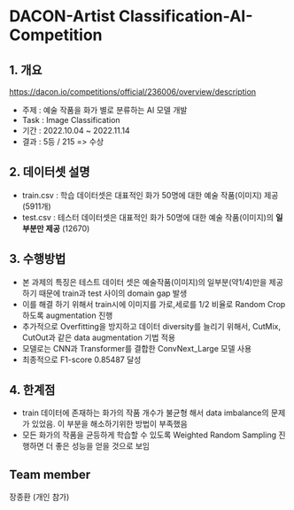 # DACON-Artist Classification-AI-Competition
## 1. 개요
https://dacon.io/competitions/official/236006/overview/description
  - 주제 : 예술 작품을 화가 별로 분류하는 AI 모델 개발
  - Task : Image Classification
  - 기간 : 2022.10.04 ~ 2022.11.14
  - 결과 : 5등 / 215 => 수상
<!--  Other options to write Readme
  - [Deployment](#deployment)
  - [Used or Referenced Projects](Used-or-Referenced-Projects)
-->
## 2. 데이터셋 설명
<!--Wirte one paragraph of project description -->  
- train.csv : 학습 데이터셋은 대표적인 화가 50명에 대한 예술 작품(이미지) 제공 (5911개)
- test.csv : 테스터 데이터셋은 대표적인 화가 50명에 대한 예술 작품(이미지)의 **일부분만 제공** (12670)

## 3. 수행방법
<!-- Write Overview about this project -->
- 본 과제의 특징은 테스트 데이터 셋은 예술작품(이미지)의 일부분(약1/4)만을 제공하기 때문에 train과 test 사이의 domain gap 발생
- 이를 해결 하기 위해서 train시에 이미지를 가로,세로를 1/2 비율로 Random Crop하도록 augmentation 진행
- 추가적으로 Overfitting을 방지하고 데이터 diversity를 늘리기 위해서, CutMix, CutOut과 같은 data augmentation 기법 적용
- 모델로는 CNN과 Transformer를 결합한 ConvNext_Large 모델 사용
- 최종적으로 F1-score 0.85487 달성

## 4. 한계점
<!-- Write Overview about this project -->
- train 데이터에 존재하는 화가의 작품 개수가 불균형 해서 data imbalance의 문제가 있었음. 이 부분을 해소하기위한 방법이 부족했음
- 모든 화가의 작품을 균등하게 학습할 수 있도록 Weighted Random Sampling 진행하면 더 좋은 성능을 얻을 것으로 보임

## Team member
장종환 (개인 참가)

